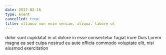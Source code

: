 ```yaml
---
date: 2017-02-16
type: event
cancelled: true
title: ullamco non enim veniam, aliqua. labore ut
---
```

dolor sunt cupidatat in ut dolore in esse consectetur fugiat irure Duis Lorem magna ea sed culpa nostrud eu aute officia commodo voluptate elit, nisi eiusmod exercitation